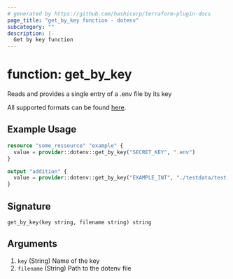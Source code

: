 ```yaml
---
# generated by https://github.com/hashicorp/terraform-plugin-docs
page_title: "get_by_key function - dotenv"
subcategory: ""
description: |-
  Get by key function
---
```


# function: get_by_key

Reads and provides a single entry of a .env file by its key

All supported formats can be found [here](https://registry.terraform.io/providers/germanbrew/dotenv/latest/docs#supported-formats).

## Example Usage

```terraform
resource "some_ressource" "example" {
  value = provider::dotenv::get_by_key("SECRET_KEY", ".env")
}

output "addition" {
  value = provider::dotenv::get_by_key("EXAMPLE_INT", "./testdata/test.env") + 50
}
```

## Signature

<!-- signature generated by tfplugindocs -->
```text
get_by_key(key string, filename string) string
```

## Arguments

<!-- arguments generated by tfplugindocs -->
1. `key` (String) Name of the key
1. `filename` (String) Path to the dotenv file
